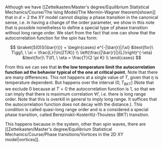 Although we have [[Zettelkasten/Master's degree/Equilibrium Statistical Mechanics/Course/The Ising Model/The Mermin-Wagner theorem|shown]] that in $d=2$ the XY model cannot display a phase transition in the canonical sense, i.e. in having a change of the order parameter, we show in this note that is possible nonetheless to define a special type of phase transition without long range order.
We start from the fact that one can show that the autocorrelation function for the spin has form:

$$
\braket{S(0)S(\bar{r})} = 
\begin{cases}
e^{-|\bar{r}|/\xi} &\text{for}\ T\gg1, \ \xi = \frac{L}{\ln(2T/K)} \\
\left(\frac{|\bar{r}|}{L}\right)^{-\eta} &\text{for}\ T\ll1, \ \eta = \frac{T}{2 \pi K} \\
\end{cases}
$$

From this we can see that **in the low temperature limit the autocorrelation function ad the behavior typical of the one at critical point.**
Note that there are many differences. This not happens at a single value of $T$, given that $\eta$ is temperature dependent.
But happens over the interval $(0, T_{BKT}]$ (Note that we exclude 0 because at $T=0$ the autocorrelation function is 1, so that we can imply that there is maximum correlation $\forall\bar{r}$, i.e. there is long range order. Note that this is overkill in general to imply long range. It suffices that the autocorrelation function does not decay with the distance.).
This condition is called quasi-long range order and is a considered a special phase transition, called Berezinskii-Kosterlitz-Thouless (BKT) transition.

This happens because in the system, other than spin waves, there are [[Zettelkasten/Master's degree/Equilibrium Statistical Mechanics/Course/Phase transitions/Vortices in the 2D XY model|vortices]].
